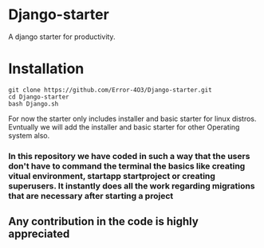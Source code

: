 # Django-starter
A django starter for productivity.
<h1>Installation</h1>

```
git clone https://github.com/Error-4O3/Django-starter.git
cd Django-starter
bash Django.sh
```
<p1>For now the starter only includes installer and basic starter for linux distros. Evntually we will add the installer and basic starter for other Operating system also.</p1>

<h3> In this repository we have coded in such a way that the users don't have to command the terminal the basics like creating vitual environment, startapp startproject or creating superusers. It instantly does all the work regarding migrations that are necessary after starting a project</h3>

<h2> Any contribution in the code is highly appreciated</h2>
